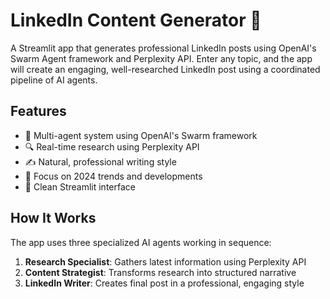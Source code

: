 # LinkedIn Content Generator 📝

A Streamlit app that generates professional LinkedIn posts using OpenAI's Swarm Agent framework and Perplexity API. Enter any topic, and the app will create an engaging, well-researched LinkedIn post using a coordinated pipeline of AI agents.

## Features
- 🤖 Multi-agent system using OpenAI's Swarm framework
- 🔍 Real-time research using Perplexity API
- ✍️ Natural, professional writing style
- 🎯 Focus on 2024 trends and developments
- 📱 Clean Streamlit interface

## How It Works
The app uses three specialized AI agents working in sequence:
1. **Research Specialist**: Gathers latest information using Perplexity API
2. **Content Strategist**: Transforms research into structured narrative
3. **LinkedIn Writer**: Creates final post in a professional, engaging style
